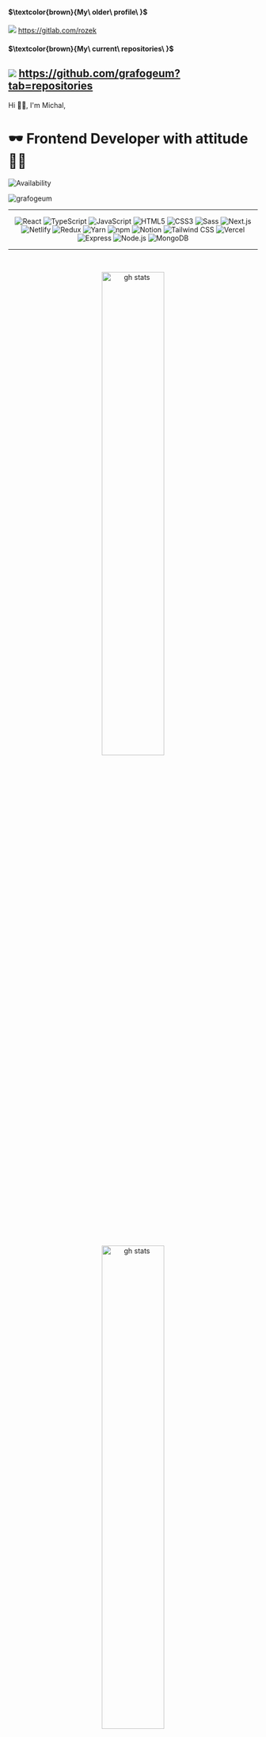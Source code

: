 #### $\textcolor{brown}{My\ older\ profile\ }$ 
[![](https://img.shields.io/badge/Gitlab-61DAFB?logo=gitlab)](https://gitlab.com/rozek)
<span> https://gitlab.com/rozek </span> 
<br />
#### $\textcolor{brown}{My\ current\ repositories\ }$ 
[![](https://img.shields.io/badge/Github-22334B?logo=github)](https://github.com/grafogeum)
<span>https://github.com/grafogeum?tab=repositories</span> 
---
 <p><span align="left">Hi 👋🏼, I'm Michal,</span> </p>
<h1 align="left"><span>  🕶️ Frontend Developer with attitude 🤘🏿</span></h1>

![Availability](https://img.shields.io/badge/Availability-Online-brightgreen)
<p align="left"> <img src="https://komarev.com/ghpvc/?username=grafogeum&label=Profile%20views&color=0e75b6&style=flat" alt="grafogeum" /> </p>


<!-- ![GitHub Status](https://github.com/user/repo/workflows/Build/badge.svg)
[![Build Status](https://travis-ci.com/user/repo.svg?branch=master)](https://travis-ci.com/user/repo) -->

---
<p align="center">
  <img src="https://img.shields.io/badge/React-61DAFB?logo=react&logoColor=black" alt="React">
  <img src="https://img.shields.io/badge/TypeScript-3178C6?logo=typescript&logoColor=black" alt="TypeScript">
  <img src="https://img.shields.io/badge/JavaScript-F7DF1E?logo=javascript&logoColor=black" alt="JavaScript">
  <img src="https://img.shields.io/badge/HTML5-E34F26?logo=html5&logoColor=black" alt="HTML5">
  <img src="https://img.shields.io/badge/CSS3-1572B6?logo=css3&logoColor=black" alt="CSS3">
  <img src="https://img.shields.io/badge/Sass-CC6699?logo=sass&logoColor=black" alt="Sass">
  <img src="https://img.shields.io/badge/Next.js-000000?logo=next.js&logoColor=black" alt="Next.js">
  <img src="https://img.shields.io/badge/Netlify-00C7B7?logo=netlify&logoColor=black" alt="Netlify">
  <img src="https://img.shields.io/badge/Redux-764ABC?logo=redux&logoColor=black" alt="Redux">
  <img src="https://img.shields.io/badge/Yarn-2C8EBB?logo=yarn&logoColor=black" alt="Yarn">
  <img src="https://img.shields.io/badge/npm-CB3837?logo=npm&logoColor=black" alt="npm">
  <img src="https://img.shields.io/badge/Notion-000000?logo=notion&logoColor=black" alt="Notion">
  <img src="https://img.shields.io/badge/Tailwind CSS-38B2AC?logo=tailwind-css&logoColor=white" alt="Tailwind CSS">
  <img src="https://img.shields.io/badge/Vercel-000000?logo=vercel&logoColor=black" alt="Vercel">
<img src="https://img.shields.io/badge/Express-000000?logo=express&logoColor=black" alt="Express">
<img src="https://img.shields.io/badge/Node.js-339933?logo=node.js&logoColor=black" alt="Node.js">
<img src="https://img.shields.io/badge/MongoDB-47A248?logo=mongodb&logoColor=black" alt="MongoDB">

</p>

---

<br>
<div>

<p align="center"><img src="https://github-readme-stats.vercel.app/api/top-langs?username=grafogeum&show_icons=true&locale=en&layout=compact" width="50%" alt="gh stats"/> </p>
<p align="center"><img src="https://github-readme-stats.vercel.app/api?username=grafogeum&show_icons=true&locale=en" width="50%" alt="gh stats"/></p>
<p align="center"><img src="https://github-readme-streak-stats.herokuapp.com/?user=grafogeum" width="50%" alt="gh stats"/></p>
 
  <div  align="left">
    <a href="https://app.daily.dev/majk"><img src="https://api.daily.dev/devcards/530bc822f1514857b9595aa470326df3.png?r=wrz" width="200" alt="Michal's Dev Card"/></a>
  </div>
</div>


